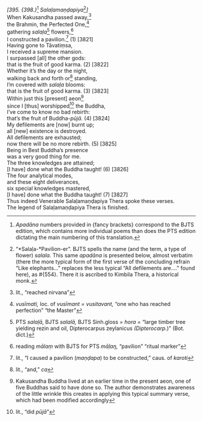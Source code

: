 *\[395. {398.}*[^1] *Salaḷamaṇḍapiya*[^2]*\]*  
When Kakusandha passed away,[^3]  
the Brahmin, the Perfected One,[^4]  
gathering *salaḷa*[^5] flowers,[^6]  
I constructed a pavilion.[^7] (1) \[3821\]  
Having gone to Tāvatiṃsa,  
I received a supreme mansion.  
I surpassed \[all\] the other gods:  
that is the fruit of good karma. (2) \[3822\]  
Whether it’s the day or the night,  
walking back and forth or[^8] standing,  
I’m covered with *salaḷa* blooms:  
that is the fruit of good karma. (3) \[3823\]  
Within just this \[present\] aeon[^9]  
since I \[thus\] worshipped[^10] the Buddha,  
I’ve come to know no bad rebirth:  
that’s the fruit of Buddha-*pūjā.* (4) \[3824\]  
My defilements are \[now\] burnt up;  
all \[new\] existence is destroyed.  
All defilements are exhausted;  
now there will be no more rebirth. (5) \[3825\]  
Being in Best Buddha’s presence  
was a very good thing for me.  
The three knowledges are attained;  
\[I have\] done what the Buddha taught! (6) \[3826\]  
The four analytical modes,  
and these eight deliverances,  
six special knowledges mastered,  
\[I have\] done what the Buddha taught! (7) \[3827\]  
Thus indeed Venerable Salaḷamaṇḍapiya Thera spoke these verses.  
The legend of Salaḷamaṇḍapiya Thera is finished.  
[^1]: *Apadāna* numbers provided in {fancy brackets} correspond to the
    BJTS edition, which contains more individual poems than does the PTS
    edition dictating the main numbering of this translation.  
[^2]: “*Salaḷa-*Pavilion-er”. BJTS spells the name (and the term, a type
    of flower) *salala.* This same *apadāna* is presented below, almost
    verbatim (there the more typical form of the first verse of the
    concluding refrain “Like elephants...” replaces the less typical
    “All defilements are....” found here), as \#{554}. There it is
    ascribed to Kimbila Thera, a historical monk.  
[^3]: lit., “reached nirvana”  
[^4]: *vusīmati,* loc. of *vusīmant = vusitavant,* “one who has reached
    perfection” “the Master”  
[^5]: PTS *salaḷā,* BJTS *salalā,* BJTS Sinh.gloss = *hora* = “large
    timber tree yielding rezin and oil, Dipterocarpus zeylanicus
    *(Dipterocarp.*)” (Bot. dict.)  
[^6]: reading *mālaṃ* with BJTS for PTS *māḷaŋ,* “pavilion” “ritual
    marker”  
[^7]: lit., “I caused a pavilion (*maṇḍapa*) to be constructed,” caus.
    of *karoti*  
[^8]: lit., “and,” *ca*  
[^9]: Kakusandha Buddha lived at an earlier time in the present aeon,
    one of five Buddhas said to have done so. The author demonstrates
    awareness of the little wrinkle this creates in applying this
    typical summary verse, which had been modified accordingly  
[^10]: lit., “did *pūjā*”
